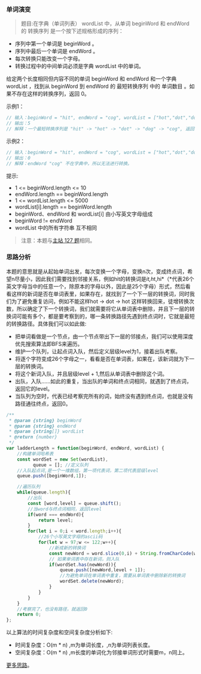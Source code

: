 ###  单词演变
 
> 题目:在字典（单词列表） wordList 中，从单词 beginWord 和 endWord 的 转换序列 是一个按下述规格形成的序列：

* 序列中第一个单词是 beginWord 。
* 序列中最后一个单词是 endWord 。
* 每次转换只能改变一个字母。
* 转换过程中的中间单词必须是字典 wordList 中的单词。

给定两个长度相同但内容不同的单词 beginWord 和 endWord 和一个字典 wordList ，找到从 beginWord 到 endWord 的 最短转换序列 中的 单词数目 。如果不存在这样的转换序列，返回 0。

示例1：

```js
// 输入：beginWord = "hit", endWord = "cog", wordList = ["hot","dot","dog","lot","log","cog"]
// 输出：5
// 解释：一个最短转换序列是 "hit" -> "hot" -> "dot" -> "dog" -> "cog", 返回它的长度 5。
```

示例2：

```js
// 输入：beginWord = "hit", endWord = "cog", wordList = ["hot","dot","dog","lot","log"]
// 输出：0
// 解释：endWord "cog" 不在字典中，所以无法进行转换。
```

提示:

* 1 <= beginWord.length <= 10
* endWord.length == beginWord.length
* 1 <= wordList.length <= 5000
* wordList[i].length == beginWord.length
* beginWord、endWord 和 wordList[i] 由小写英文字母组成
* beginWord != endWord
* wordList 中的所有字符串 互不相同

> 注意：本题与[主站 127 题](https://leetcode-cn.com/problems/word-ladder/)相同。

### 思路分析

本题的意思就是从起始单词出发，每次变换一个字母，变换n次，变成终点词，希望n尽量小，因此我们需要找到邻接关系，例如hit的转换词是*it,h*t,hi*（*代表26个英文字母当中的任意一个，除原本的字母以外，因此是25个字母）形式，然后看看这样的新词是否在单词表里，如果存在，就找到了一个下一层的转换词，同时我们为了避免重复访问，例如不能这样hot -> dot -> hot 这样转换回来，徒增转换次数，所以确定了下一个转换词，我们就需要将它从单词表中删除，并且下一层的转换词可能有多个，都是要考察到的，哪一条转换路径先遇到终点词时，它就是最短的转换路径。具体我们可以如此做:

* 把单词看做是一个节点，由一个节点带出下一层的邻接点，我们可以使用深度优先搜索算法即BFS来遍历。
* 维护一个队列，让起点词入队，然后定义层级level为1，接着出队考察。
* 将逐个字符变成26个字母之一，看看是否在单词表，如果在，该新词就为下一层的转换词。
* 将这个新词入队，并且层级level + 1,然后从单词表中删除这个词。
* 出队，入队……如此的重复，当出队的单词和终点词相同，就遇到了终点词，返回它的level。
* 当队列为空时，代表已经考察完所有的词，始终没有遇到终点词，也就是没有路径通往终点，返回0。


```js
/**
 * @param {string} beginWord
 * @param {string} endWord
 * @param {string[]} wordList
 * @return {number}
 */
var ladderLength = function(beginWord, endWord, wordList) {
    //构建单词哈希表
    const wordSet = new Set(wordList),
          queue = []; //定义队列
    //入队起点词,是一个一维数组，第一项代表词，第二项代表层级level
    queue.push([beginWord,1]);

    //遍历队列
    while(queue.length){
        //出队
        const [word,level] = queue.shift();
        //当word与终点词相同，返回level
        if(word === endWord){
            return level;
        }
        for(let i = 0;i < word.length;i++){
            //26个小写英文字母的ascii码
            for(let w = 97;w <= 122;w++){
                //新成新的转换词
                const newWord = word.slice(0,i) + String.fromCharCode(w) + word.slice(i + 1);
                // 如果单词表中存在新词，则入队
                if(wordSet.has(newWord)){
                    queue.push([newWord,level + 1]);
                    //为避免单词在单词表中重复，需要从单词表中删除新的转换词
                    wordSet.delete(newWord);
                }
            }
        }
    }
    //考察完了，也没有路径，就返回0
    return 0;
};
```

以上算法的时间复杂度和空间复杂度分析如下:

* 时间复杂度：O(m * n) ,m为单词长度，,n为单词列表长度。
* 空间复杂度：O(m * n) ,m长度的单词化为邻接单词形式时需要m，n同上。

[更多思路](https://leetcode-cn.com/problems/om3reC/solution/dan-ci-yan-bian-by-leetcode-solution-8v7s/)。
